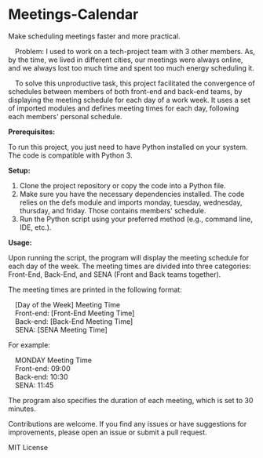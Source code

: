 # Meetings-Calendar
Make scheduling meetings faster and more practical.  
  
&emsp;Problem: I used to work on a tech-project team with 3 other members. As, by the time, we lived in different cities, our meetings were always online, and we always lost too much time and spent too much energy scheduling it.  
  
&emsp;To solve this unproductive task, this project facilitated the convergence of schedules between members of both front-end and back-end teams, by displaying the meeting schedule for each day of a work week. It uses a set of imported modules and defines meeting times for each day, following each members' personal schedule.

<b>Prerequisites:  </b>  
  
To run this project, you just need to have Python installed on your system. The code is compatible with Python 3.  

<b>Setup:  </b>  
1. Clone the project repository or copy the code into a Python file.
2. Make sure you have the necessary dependencies installed. The code relies on the defs module and imports monday, tuesday, wednesday, thursday, and friday. Those contains members' schedule.
3. Run the Python script using your preferred method (e.g., command line, IDE, etc.).

<b>Usage:  </b>  
  
Upon running the script, the program will display the meeting schedule for each day of the week. The meeting times are divided into three categories: Front-End, Back-End, and SENA (Front and Back teams together).  

The meeting times are printed in the following format:  

&emsp;[Day of the Week] Meeting Time  
&emsp;Front-end: [Front-End Meeting Time]  
&emsp;Back-end: [Back-End Meeting Time]  
&emsp;SENA: [SENA Meeting Time]  
  
For example:  
  
&emsp;MONDAY Meeting Time  
&emsp;Front-end: 09:00  
&emsp;Back-end: 10:30  
&emsp;SENA: 11:45  
  
The program also specifies the duration of each meeting, which is set to 30 minutes.  
  
Contributions are welcome. If you find any issues or have suggestions for improvements, please open an issue or submit a pull request.  
  
MIT License
